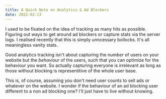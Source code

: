 ```yaml
---
title: A Quick Note on Analytics & Ad Blockers
date: 2022-02-13
---
```


I used to be fixated on the idea of tracking as many hits as possible. Figuring out ways to get around ad blockers or capture stats via the server logs. I realised recently that this is simply unncessary bollocks. It's all meaningless vanity stats.

Good analytics tracking isn't about capturing the _number_ of users on your website but the _behaviour_ of the users, such that you can optimize for the behaviour you want. So actually capturing everyone is irrelevant as long as those without blocking is representitive of the whole user base.

This is, of course, assuming you don't need user counts to sell ads or whatever on the website. I wonder if the behaviour of an ad blocking user different to a non ad blocking one? I'll just have to live without knowing.
